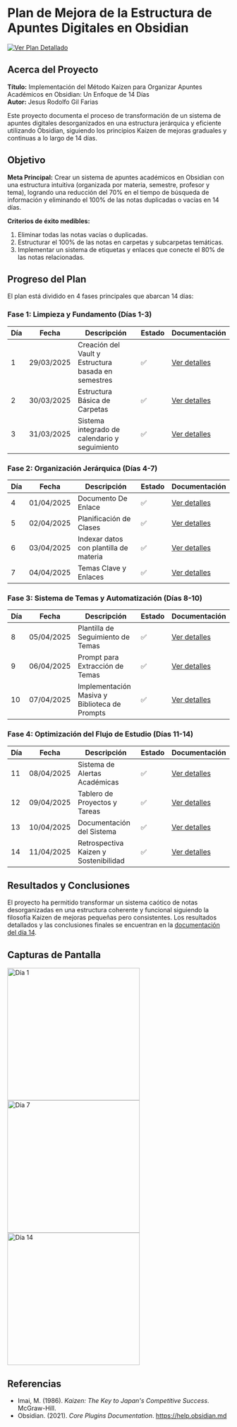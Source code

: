 # Plan de Mejora de la Estructura de Apuntes Digitales en Obsidian

[![Ver Plan Detallado](https://img.shields.io/badge/Ver%20Plan%20Detallado-5F8575?style=for-the-badge&logo=obsidian&logoColor=white)](PlanDeMejora.md)

## Acerca del Proyecto

**Título:** Implementación del Método Kaizen para Organizar Apuntes Académicos en Obsidian: Un Enfoque de 14 Días  
**Autor:** Jesus Rodolfo Gil Farias

Este proyecto documenta el proceso de transformación de un sistema de apuntes digitales desorganizados en una estructura jerárquica y eficiente utilizando Obsidian, siguiendo los principios Kaizen de mejoras graduales y continuas a lo largo de 14 días.

## Objetivo

**Meta Principal:** 
Crear un sistema de apuntes académicos en Obsidian con una estructura intuitiva (organizada por materia, semestre, profesor y tema), logrando una reducción del 70% en el tiempo de búsqueda de información y eliminando el 100% de las notas duplicadas o vacías en 14 días.

**Criterios de éxito medibles:**
1. Eliminar todas las notas vacías o duplicadas.
2. Estructurar el 100% de las notas en carpetas y subcarpetas temáticas.
3. Implementar un sistema de etiquetas y enlaces que conecte el 80% de las notas relacionadas.

## Progreso del Plan

El plan está dividido en 4 fases principales que abarcan 14 días:

### Fase 1: Limpieza y Fundamento (Días 1-3)

| Día | Fecha | Descripción | Estado | Documentación |
| --- | ----- | ----------- | ------ | ------------- |
| 1 | 29/03/2025 | Creación del Vault y Estructura basada en semestres | ✅ | [Ver detalles](dias/Dia1_2025-03-29.md) |
| 2 | 30/03/2025 | Estructura Básica de Carpetas | ✅ | [Ver detalles](dias/Dia2_2025-03-30.md) |
| 3 | 31/03/2025 | Sistema integrado de calendario y seguimiento | ✅ | [Ver detalles](dias/Dia3_2025-03-31.md) |

### Fase 2: Organización Jerárquica (Días 4-7)

| Día | Fecha | Descripción | Estado | Documentación |
| --- | ----- | ----------- | ------ | ------------- |
| 4 | 01/04/2025 | Documento De Enlace | ✅ | [Ver detalles](dias/Dia4_2025-04-01.md) |
| 5 | 02/04/2025 | Planificación de Clases | ✅ | [Ver detalles](dias/Dia5_2025-04-02.md) |
| 6 | 03/04/2025 | Indexar datos con plantilla de materia | ✅ | [Ver detalles](dias/Dia6_2025-04-03.md) |
| 7 | 04/04/2025 | Temas Clave y Enlaces | ✅ | [Ver detalles](dias/Dia7_2025-04-04.md) |

### Fase 3: Sistema de Temas y Automatización (Días 8-10)

| Día | Fecha | Descripción | Estado | Documentación |
| --- | ----- | ----------- | ------ | ------------- |
| 8 | 05/04/2025 | Plantilla de Seguimiento de Temas | ✅ | [Ver detalles](dias/Dia8_2025-04-05.md) |
| 9 | 06/04/2025 | Prompt para Extracción de Temas | ✅ | [Ver detalles](dias/Dia9_2025-05-06.md) |
| 10 | 07/04/2025 | Implementación Masiva y Biblioteca de Prompts | ✅ | [Ver detalles](dias/Dia10_2025-04-07.md) |

### Fase 4: Optimización del Flujo de Estudio (Días 11-14)

| Día | Fecha | Descripción | Estado | Documentación |
| --- | ----- | ----------- | ------ | ------------- |
| 11 | 08/04/2025 | Sistema de Alertas Académicas | ✅ | [Ver detalles](dias/Dia11_2025-04-08.md) |
| 12 | 09/04/2025 | Tablero de Proyectos y Tareas | ✅ | [Ver detalles](dias/Dia12_2025-04-09.md) |
| 13 | 10/04/2025 | Documentación del Sistema | ✅ | [Ver detalles](dias/Dia13_2025-04-10.md) |
| 14 | 11/04/2025 | Retrospectiva Kaizen y Sostenibilidad | ✅ | [Ver detalles](dias/Dia14_2025-04-11.md) |

## Resultados y Conclusiones

El proyecto ha permitido transformar un sistema caótico de notas desorganizadas en una estructura coherente y funcional siguiendo la filosofía Kaizen de mejoras pequeñas pero consistentes. Los resultados detallados y las conclusiones finales se encuentran en la [documentación del día 14](dias/Dia14_2025-04-11.md).

## Capturas de Pantalla

<div class="image-gallery">
  <img src="/assets/images/PruebaDia1.png" alt="Día 1" width="300" />
  <img src="/assets/images/PruebaDia7.png" alt="Día 7" width="300" />
  <img src="/assets/images/PruebaDia14.png" alt="Día 14" width="300" />
</div>

## Referencias

- Imai, M. (1986). *Kaizen: The Key to Japan's Competitive Success*. McGraw-Hill.
- Obsidian. (2021). *Core Plugins Documentation*. https://help.obsidian.md